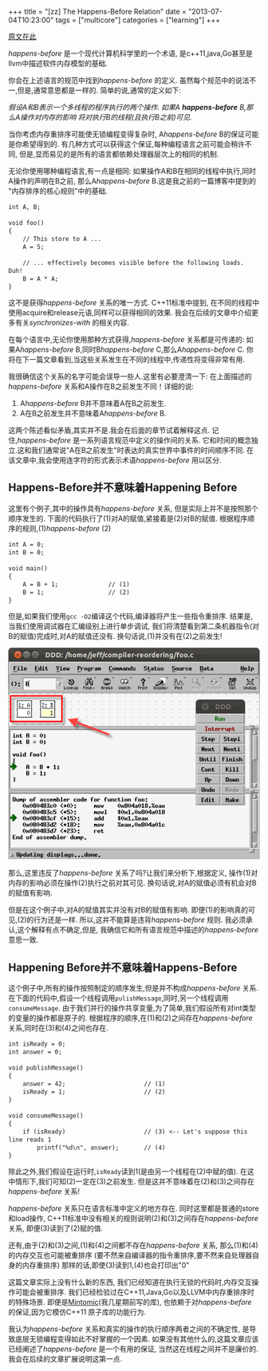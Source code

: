+++
title = "[zz] The Happens-Before Relation"
date = "2013-07-04T10:23:00"
tags = ["multicore"]
categories = ["learning"]
+++

[原文在此](http://preshing.com/20130702/the-happens-before-relation)

*happens-before* 是一个现代计算机科学里的一个术语,
是c++11,java,Go甚至是llvm中描述软件内存模型的基础.

你会在上述语言的规范中找到*happens-before* 的定义.
虽然每个规范中的说法不一,但是,通常意思都是一样的.
简单的说,通常的定义如下:

*假设A和B表示一个多线程的程序执行的两个操作.
如果A **happens-before** B,那么A操作对内存的影响
将对执行B的线程(且执行B之前)可见.*

当你考虑内存重排序可能使无锁编程变得复杂时,
A*happens-before* B的保证可能是你希望得到的.
有几种方式可以获得这个保证,每种编程语言之前可能会稍许不同,
但是,显而易见的是所有的语言都依赖处理器层次上的相同的机制.

无论你使用哪种编程语言,有一点是相同:
如果操作A和B在相同的线程中执行,同时A操作的声明在B之前,
那么A*happens-before* B.这是我之前的一篇博客中提到的
"内存排序的核心规则"中的基础.

~~~
int A, B;

void foo()
{
    // This store to A ...
	A = 5;

    // ... effectively becomes visible before the following loads. Duh!
    B = A * A;
}
~~~
这不是获得*happens-before* 关系的唯一方式. C++11标准中提到,
在不同的线程中使用acquire和release元语,同样可以获得相同的效果.
我会在后续的文章中介绍更多有关*synchronizes-with* 的相关内容.

在每个语言中,无论你使用那种方式获得,*happens-before* 关系都是可传递的:
如果A*happens-before* B,同时B*happens-before* C,那么A*happens-before* C.
你将在下一篇文章看到,当这些关系发生在不同的线程中,传递性将变得非常有用.

我很确信这个关系的名字可能会误导一些人.这里有必要澄清一下:
在上面描述的*happens-before* 关系和A操作在B之前发生不同！详细的说:

1. A*happens-before* B并不意味着A在B之前发生.
2. A在B之前发生并不意味着A*happens-before* B.

这两个陈述看似矛盾,其实并不是.我会在后面的章节试着解释这点.
记住,*happens-before* 是一系列语言规范中定义的操作间的关系.
它和时间的概念独立.这和我们通常说"A在B之前发生"时表达的真实世界中事件的时间顺序不同.
在该文章中,我会使用连字符的形式表示术语*happens-before* 用以区分.

## Happens-Before并不意味着Happening Before



这里有个例子,其中的操作具有*happens-before* 关系,
但是实际上并不是按照那个顺序发生的.
下面的代码执行了(1)对A的赋值,紧接着是(2)对B的赋值.
根据程序顺序的规则,(1)*happens-before* (2)

~~~
int A = 0;
int B = 0;

void main()
{
    A = B + 1;              // (1)
	B = 1;                  // (2)
}
~~~
但是,如果我们使用`gcc -O2`编译这个代码,编译器将产生一些指令重排序.
结果是,当我们使用调试器在汇编级别上进行单步调试,
我们将清楚看到第二条机器指令(对B的赋值)完成时,对A的赋值还没有.
换句话说,(1)并没有在(2)之前发生!

![debug](foo-debugger.png)

那么,这里违反了*happens-before* 关系了吗?让我们来分析下,根据定义,
操作(1)对内存的影响必须在操作(2)执行之前对其可见.
换句话说,对A的赋值必须有机会对B的赋值有影响.

但是在这个例子中,对A的赋值其实并没有对B的赋值有影响.
即便(1)的影响真的可见,(2)的行为还是一样.
所以,这并不能算是违背*happens-before* 规则.
我必须承认,这个解释有点不确定,但是,
我确信它和所有语言规范中描述的*happens-before* 意思一致.

## Happening Before并不意味着Happens-Before



这个例子中,所有的操作按照制定的顺序发生,但是并不构成*happens-before* 关系.
在下面的代码中,假设一个线程调用`pulishMessage`,同时,另一个线程调用`consumeMessage`.
由于我们并行的操作共享变量,为了简单,我们假设所有对int类型的变量的操作都是原子的.
根据程序的顺序,在(1)和(2)之间存在*happens-before* 关系,同时在(3)和(4)之间也存在.

~~~
int isReady = 0;
int answer = 0;

void publishMessage()
{
    answer = 42;                      // (1)
    isReady = 1;                      // (2)
}

void consumeMessage()
{
    if (isReady)                      // (3) <-- Let's suppose this line reads 1
        printf("%d\n", answer);       // (4)
}
~~~
除此之外,我们假设在运行时,`isReady`读到1(是由另一个线程在(2)中赋的值).
在这中情形下,我们可知(2)一定在(3)之前发生.
但是这并不意味着在(2)和(3)之间存在*happens-before* 关系!

*happens-before* 关系只在语言标准中定义的地方存在.
同时这里都是普通的store和load操作,
C++11标准中没有相关的规则说明(2)和(3)之间存在*happens-before* 关系,
即便(3)读到了(2)赋的值.

还有,由于(2)和(3)之间,(1)和(4)之间都不存在*happens-before* 关系,
那么(1)和(4)的内存交互也可能被重排序
(要不然来自编译器的指令重排序,要不然来自处理器自身的内存重排序)
那样的话,即使(3)读到1,(4)也会打印出"0"

这篇文章实际上没有什么新的东西,
我们已经知道在执行无锁的代码时,内存交互操作可能会被重排序.
我们已经检验过在C++11,Java,Go以及LLVM中内存重排序时的特殊场景.
即便是[Mintomic](http://mintomic.github.io/)(我几星期前写的库),
也依赖于对*happens-before* 的保证,因为它模仿C++11 原子库的功能行为.

我认为*happens-before* 关系和真实的操作的执行顺序两者之间的不确定性,
是导致底层无锁编程变得如此不好掌握的一个因素.
如果没有其他什么的,这篇文章应该已经阐述了*happens-before* 是一个有用的保证,
当然这在线程之间并不是廉价的.我会在后续的文章扩展说明这第一点.
